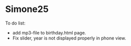 # Simone25
To do list:
- add mp3-file to birthday.html page.
- Fix slider, year is not displayed properly in phone view.



